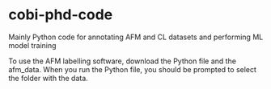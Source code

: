 # cobi-phd-code
Mainly Python code for annotating AFM and CL datasets and performing ML model training

To use the AFM labelling software, download the Python file and the afm_data. When you run the Python file, you should be prompted to select the folder with the data.
